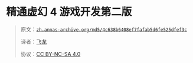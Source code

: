 # 精通虚幻 4 游戏开发第二版

> 原文：[`zh.annas-archive.org/md5/4c638b6408ef7fafab5d6fe525dfef3c`](https://zh.annas-archive.org/md5/4c638b6408ef7fafab5d6fe525dfef3c)
> 
> 译者：[飞龙](https://github.com/wizardforcel)
> 
> 协议：[CC BY-NC-SA 4.0](http://creativecommons.org/licenses/by-nc-sa/4.0/)